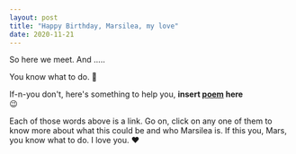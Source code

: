 ```yaml
---
layout: post
title: "Happy Birthday, Marsilea, my love"
date: 2020-11-21
---
```


So here we meet. 
And .....<br>

You know what to do. :blue_heart: <br>

If-n-you don't, here's something to help you, **insert [poem](https://fawkes4494d3.github.io/Say_Hi_to_Mars/) here** <br>
:wink: 

<!--
M+A+R+S+I+L+E+A = 78th word e actual link thakbe, 
baki gulo rickroll and marsilea r favourite gaan and aankar link
-->

Each of those words above is a link. Go on, click on any one of them to know more about what this could be and who Marsilea is.
If this you, Mars, you know what to do. I love you. :heart:
